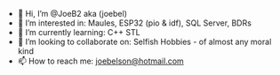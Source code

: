 - 👋 Hi, I’m @JoeB2 aka (joebel)
- 👀 I’m interested in: Maules, ESP32 (pio & idf), SQL Server, BDRs
- 🌱 I’m currently learning: C++ STL
- 💞️ I’m looking to collaborate on: Selfish Hobbies - of almost any moral kind
- 📫 How to reach me: joebelson@hotmail.com

<!---
JoeB2/JoeB2 is a ✨ special ✨ repository because its `README.md` (this file) appears on your GitHub profile.
You can click the Preview link to take a look at your changes.
--->
